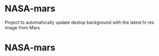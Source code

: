 # NASA-mars
Project to automahically update destop background with the latest hi res image from Mars
# NASA-mars
